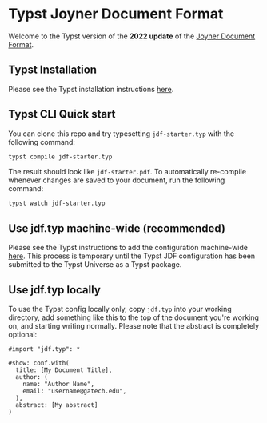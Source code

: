 # Typst Joyner Document Format

Welcome to the Typst version of the **2022 update** of the [Joyner Document Format](https://github.com/iamjakewarner/jdf).

## Typst Installation

Please see the Typst installation instructions [here](https://github.com/typst/typst?tab=readme-ov-file#installation).

## Typst CLI Quick start

You can clone this repo and try typesetting `jdf-starter.typ`
with the following command:

```sh
typst compile jdf-starter.typ
```

The result should look like `jdf-starter.pdf`. To automatically re-compile whenever changes are saved to your document, run the following command:

```sh
typst watch jdf-starter.typ
```

## Use jdf.typ machine-wide (recommended)

Please see the Typst instructions to add the configuration machine-wide [here](https://github.com/typst/packages?tab=readme-ov-file#local-packages). This process is temporary until the Typst JDF configuration has been submitted to the Typst Universe as a Typst package.

## Use jdf.typ locally

To use the Typst config locally only, copy `jdf.typ` into your working directory, add something like this to the
top of the document you're working on, and starting writing normally.
Please note that the abstract is completely optional:

```typst
#import "jdf.typ": *

#show: conf.with(
  title: [My Document Title],
  author: (
    name: "Author Name",
    email: "username@gatech.edu",
  ),
  abstract: [My abstract]
)
```
